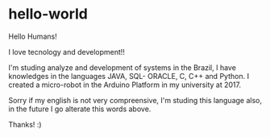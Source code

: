 # hello-world

Hello Humans!

I love tecnology and development!!

I'm studing analyze and development of systems in the Brazil, I have knowledges in the languages JAVA, SQL- ORACLE, C, C++ and Python.
I created a micro-robot in the Arduino Platform in my university at 2017.

Sorry if my english is not very compreensive, I'm studing this language also, in the future I go alterate this words above.

Thanks! :)
